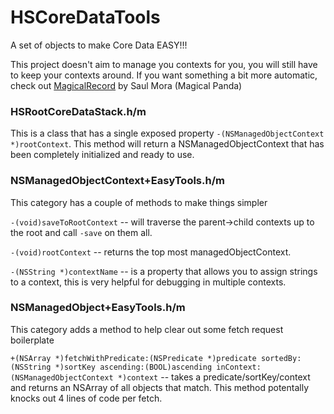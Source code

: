 HSCoreDataTools
===============

A set of objects to make Core Data EASY!!!

This project doesn't aim to manage you contexts for you, you will still have to keep your contexts around. If you want something a bit more automatic, check out [MagicalRecord](https://github.com/magicalpanda/MagicalRecord) by Saul Mora (Magical Panda)

### HSRootCoreDataStack.h/m

This is a class that has a single exposed property `-(NSManagedObjectContext *)rootContext`. This method will return a NSManagedObjectContext that has been completely initialized and ready to use.

### NSManagedObjectContext+EasyTools.h/m

This category has a couple of methods to make things simpler

`-(void)saveToRootContext` -- will traverse the parent->child contexts up to the root and call `-save` on them all.

`-(void)rootContext` -- returns the top most managedObjectContext.

`-(NSString *)contextName` -- is a property that allows you to assign strings to a context, this is very helpful for debugging in multiple contexts.

### NSManagedObject+EasyTools.h/m

This category adds a method to help clear out some fetch request boilerplate

`+(NSArray *)fetchWithPredicate:(NSPredicate *)predicate sortedBy:(NSString *)sortKey ascending:(BOOL)ascending inContext:(NSManagedObjectContext *)context` -- takes a predicate/sortKey/context and returns an NSArray of all objects that match. This method potentally knocks out 4 lines of code per fetch.

